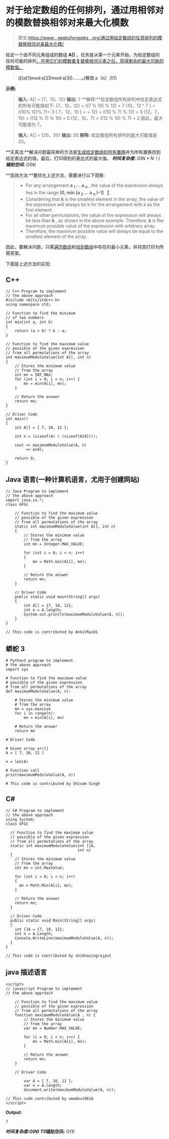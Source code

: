 # 对于给定数组的任何排列，通过用相邻对的模数替换相邻对来最大化模数

> 原文:[https://www . geeksforgeeks . org/通过用给定数组的任意排列的模替换相邻对来最大化模/](https://www.geeksforgeeks.org/maximize-modulus-by-replacing-adjacent-pairs-with-their-modulus-for-any-permutation-of-given-array/)

给定一个由不同元素组成的数组 **A[]** ，任务是从第一个元素开始，为给定数组的任何可能的排列[，在用它们的模数重复替换相邻元素之后，获得剩余的最大可能的模数值。](https://www.geeksforgeeks.org/iterative-approach-to-print-all-permutations-of-an-array/)

> **([(a[1]mod a[2])mod a[3])……。)修改 a〔n〕〔t1〕**

**示例:**

> **输入:** A[] = {7，10，12}
> **输出:** 7
> **解释:**给定数组所有排列中给定表达式的所有可能值如下:
> {7，10，12} = ((7 % 10) % 12) = 7
> {10，12 ^ 7 } =((10% 12)% 7)= 3
> { 7，12，10 } = = 12} = ((10 % 7) % 12) = 3
> {12，7，10} = ((12 % 7) % 10) = 5
> {12，10，7} = ((12 % 10) % 7) = 2
> 因此，最大可能值为 7。
> 
> **输入:** A[] = {20，30}
> **输出:** 20
> **解释:**
> 给定数组所有排列的最大可能值是 20。

**天真法:**解决问题最简单的方法是[生成给定数组的所有置换](https://www.geeksforgeeks.org/iterative-approach-to-print-all-permutations-of-an-array/)并为所有置换找到给定表达式的值。最后，打印得到的表达式的最大值。
***时间复杂度:** O(N * N！)*
***辅助空间:** O(N)*

**高效方法:**要优化上述方法，需要进行以下观察:

> *   For any arrangement **a <sub>1</sub> ... a <sub>n</sub>** , the value of the expression always lies in the range **[0, min (a <sub>2</sub> ... a <sub>n</sub> )-1] 【**
> *   Considering that **k** is the smallest element in the array, the value of the expression will always be k for the arrangement with k as the first element.
> *   For all other permutations, the value of the expression will always be less than **k** , as shown in the above example. Therefore, **k** is the maximum possible value of the expression with arbitrary array.
> *   Therefore, the maximum possible value will always be equal to the smallest element of the array.

因此，要解决问题，只需[遍历数组](https://www.geeksforgeeks.org/c-program-to-traverse-an-array/)和[找到数组](https://www.geeksforgeeks.org/maximum-and-minimum-in-an-array/)中存在的最小元素，并将其打印为所需答案。

下面是上述方法的实现:

## C++

```
// C++ Program to implement
// the above approach
#include <bits/stdc++.h>
using namespace std;

// Function to find the minimum
// of two numbers
int min(int a, int b)
{
    return (a > b) ? b : a;
}

// Function to find the maximum value
// possible of the given expression
// from all permutations of the array
int maximumModuloValue(int A[], int n)
{
    // Stores the minimum value
    // from the array
    int mn = INT_MAX;
    for (int i = 0; i < n; i++) {
        mn = min(A[i], mn);
    }

    // Return the answer
    return mn;
}

// Driver Code
int main()
{
    int A[] = { 7, 10, 12 };

    int n = (sizeof(A) / (sizeof(A[0])));

    cout << maximumModuloValue(A, n)
         << endl;

    return 0;
}
```

## Java 语言(一种计算机语言，尤用于创建网站)

```
// Java Program to implement
// the above approach
import java.io.*;
class GFG{

    // Function to find the maximum value
    // possible of the given expression
    // from all permutations of the array
    static int maximumModuloValue(int A[], int n)
    {
        // Stores the minimum value
        // from the array
        int mn = Integer.MAX_VALUE;

        for (int i = 0; i < n; i++)
        {
            mn = Math.min(A[i], mn);
        }

        // Return the answer
        return mn;
    }

    // Driver Code
    public static void main(String[] args)
    {
        int A[] = {7, 10, 12};
        int n = A.length;
        System.out.println(maximumModuloValue(A, n));
    }
}

// This code is contributed by AnkitRai01
```

## 蟒蛇 3

```
# Python3 program to implement
# the above approach
import sys

# Function to find the maximum value
# possible of the given expression
# from all permutations of the array
def maximumModuloValue(A, n):

    # Stores the minimum value
    # from the array
    mn = sys.maxsize
    for i in range(n):
        mn = min(A[i], mn)

    # Return the answer
    return mn

# Driver Code

# Given array arr[]
A = [ 7, 10, 12 ]

n = len(A)

# Function call
print(maximumModuloValue(A, n))

# This code is contributed by Shivam Singh
```

## C#

```
// C# Program to implement
// the above approach
using System;
class GFG{

  // Function to find the maximum value
  // possible of the given expression
  // from all permutations of the array
  static int maximumModuloValue(int []A,
                                int n)
  {
    // Stores the minimum value
    // from the array
    int mn = int.MaxValue;

    for (int i = 0; i < n; i++)
    {
      mn = Math.Min(A[i], mn);
    }

    // Return the answer
    return mn;
  }

  // Driver Code
  public static void Main(String[] args)
  {
    int []A = {7, 10, 12};
    int n = A.Length;
    Console.WriteLine(maximumModuloValue(A, n));
  }
}

// This code is contributed by shikhasingrajput
```

## java 描述语言

```
<script>
// javascript Program to implement
// the above approach

    // Function to find the maximum value
    // possible of the given expression
    // from all permutations of the array
    function maximumModuloValue(A , n) {
        // Stores the minimum value
        // from the array
        var mn = Number.MAX_VALUE;

        for (i = 0; i < n; i++) {
            mn = Math.min(A[i], mn);
        }

        // Return the answer
        return mn;
    }

    // Driver Code

        var A = [ 7, 10, 12 ];
        var n = A.length;
        document.write(maximumModuloValue(A, n));

// This code contributed by umadevi9616
</script>
```

**Output:** 

```
7
```

***时间复杂度:**O(N)*
T5**辅助空间:** O(1)